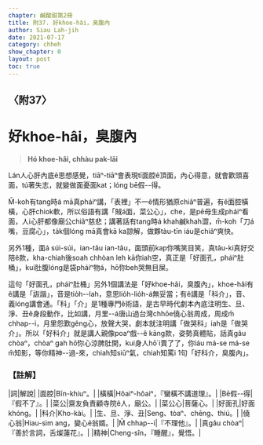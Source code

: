 ```yaml
---
chapter: 鹹酸甜第2冊
title: 附37. 好khoe-hâi，臭腹內
author: Siau Lah-jih
date: 2021-07-17
category: chheh
show_chapter: 0
layout: post
toc: true
---
```


## 〈附37〉
# 好khoe-hâi，臭腹內
> **Hó khoe-hâi, chhàu pak-lāi**

Lán人心肝內底ê思想感覺，tiāⁿ-tiāⁿ會表現tī面腔ê頂面，內心得意，就會歡頭喜面，tú著失志，就變做面憂面kat；lóng bē假--得。

M̄-koh有tang時á mā真pháiⁿ講，「表裡」不一ê情形猶原chiâⁿ普遍，有ê面腔橫橫，心肝chiok軟，所以俗語有講「賊á面，菜公心」，che，是pē母生成pháiⁿ看面，人i心肝都像廟公chiâⁿ慈悲；講著話有tang時á khah鹹khah澀，m̄-koh「刀á嘴，豆腐心」，ta̍k個lóng mā真會kā ka諒解，做夥tàu-tīn iáu是chiâⁿ爽快。

另外1種，面á súi-súi，ian-tâu ian-tâu，面頭前kap你嘴笑目笑，真tâu-ki真好交陪ê款，kha-chiah後soah chhòan leh kā你iah空，真正是「好面孔，pháiⁿ肚桶」，kui肚腹lóng是袋pháiⁿ物á，hō͘你beh哭無目屎。

這句「好面孔，pháiⁿ肚桶」另外1個講法是「好khoe-hâi，臭腹內」，khoe-hâi有ê講是「詼諧」，音是tio̍h--lah，意思lio̍h-lio̍h-á無妥當；有ê講是「科介」，音、義lóng講會通。「科」「介」是1種專門ê術語，是古早時代劇本內底注明生、旦、淨、丑ê身段動作，比如講，月里--á唐山過台灣chhōe僥心翁周成，周成m̄ chhap--i，月里怨歎gêng心，放聲大哭，劇本就注明講「做哭科」iah是「做哭介」。所以「好科介」就是講人親像poaⁿ戲--ê kāng款，姿勢真體貼，話真gâu chòaⁿ，chòaⁿ gah hō͘你心涼脾肚開，kui身人hō͘ i賣了了，你iáu má-se má-se m̄知影，等你精神--過-來，chiah知siūⁿ氣，chiah知罵i 1句「好科介，臭腹內」。


### 【註解】

|詞|解說|
|面腔|Bīn-khiuⁿ。|
|橫橫|Hôaiⁿ-hôaiⁿ，『蠻橫不講道理』。|
|Bē假--得|『假不了』。|
|菜公|齋友負責顧寺院ê人，廟公。|
|菜公心|菩薩心。|
|好面孔|好面khóng。|
|科介|Kho-kài。|
|生、旦、淨、丑|Seng、tòaⁿ、chēng、thiú。|
|僥心翁|Hiau-sim ang，變心ê翁婿。|
|M̄ chhap--i|『不理他』。|
|真gâu chòaⁿ|『善於言詞，舌燦蓮花』。|
|精神|Cheng-sîn，『睡醒』，覺悟。|